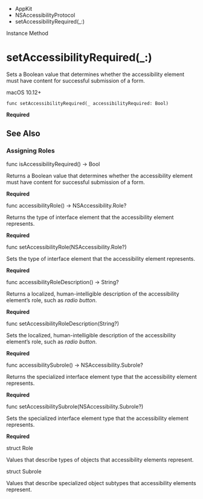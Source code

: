 

- AppKit
- NSAccessibilityProtocol
-  setAccessibilityRequired(\_:) 

Instance Method

# setAccessibilityRequired(\_:)

Sets a Boolean value that determines whether the accessibility element must have content for successful submission of a form.

macOS 10.12+

``` source
func setAccessibilityRequired(_ accessibilityRequired: Bool)
```

**Required**

## See Also

### Assigning Roles

func isAccessibilityRequired() -> Bool

Returns a Boolean value that determines whether the accessibility element must have content for successful submission of a form.

**Required**

func accessibilityRole() -> NSAccessibility.Role?

Returns the type of interface element that the accessibility element represents.

**Required**

func setAccessibilityRole(NSAccessibility.Role?)

Sets the type of interface element that the accessibility element represents.

**Required**

func accessibilityRoleDescription() -> String?

Returns a localized, human-intelligible description of the accessibility element’s role, such as *radio button*.

**Required**

func setAccessibilityRoleDescription(String?)

Sets the localized, human-intelligible description of the accessibility element’s role, such as *radio button*.

**Required**

func accessibilitySubrole() -> NSAccessibility.Subrole?

Returns the specialized interface element type that the accessibility element represents.

**Required**

func setAccessibilitySubrole(NSAccessibility.Subrole?)

Sets the specialized interface element type that the accessibility element represents.

**Required**

struct Role

Values that describe types of objects that accessibility elements represent.

struct Subrole

Values that describe specialized object subtypes that accessibility elements represent.

